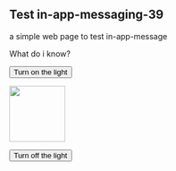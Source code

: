 <!DOCTYPE html>
<html>

 <head>
        
 <script>

 </script>
</head> 

<body>

<h2>Test in-app-messaging-39</h2>

<p>a simple web page to test in-app-message </p>

<p>What do i know?</p>

<button onclick="document.getElementById('myImage').src='https://www.google.com/images/srpr/logo4w.png'">Turn on the light</button>

<img id="myImage" src="https://www.google.com/images/srpr/logo4w.png" style="width:100px">

<button onclick="document.getElementById('myImage').src='https://www.google.com/images/srpr/logo4w.png'">Turn off the light</button>



<script src="https://static.pushe.co/pusheweb.js"></script>
<script>
    Pushe.init("5dn6oxznp76pnxje");
Pushe.subscribe({"showDialog":true,"icon":"https://static.pushe.co/d/webpush/default-icon.png","title":"notif?","content":"می‌خواهید از آخرین اخبار و پیشنهادات آگاه شوید؟","position":"top-center","direction":"rtl","acceptText":"قبول می کنم","rejectText":"تمایلی ندارم","promptTheme":"pushe-prompt-theme2","mobilePosition":"top","dialogRetryRate":0});
</script>

	
   <!-- Pushe.init("5ej158r7z9r8278e");
    Pushe.subscribe();
-->

</body>
</html>
